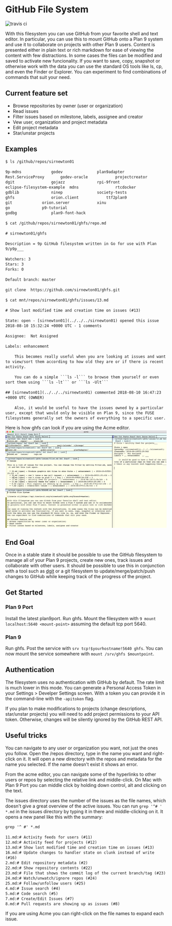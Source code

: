 # GitHub File System

![travis ci](https://api.travis-ci.org/sirnewton01/ghfs.svg?branch=master)

With this filesystem you can use GitHub from your favorite shell and text editor.
In particular, you can use this to mount GitHub onto a Plan 9 system and use it to collaborate
on projects with other Plan 9 users. Content is presented either in plain text or rich markdown
for ease of viewing the content with few distractions. In some cases the files can be modified
and saved to activate new funcionality. If you want to save, copy, snapshot or otherwise work
with the data you can use the standard OS tools like ls, cp, and even the Finder or Explorer.
You can experiment to find combinations of commands that suit your need.

## Current feature set
* Browse repositories by owner (user or organization)
* Read issues
* Filter issues based on milestone, labels, assignee and creator
* Vew user, organization and project metadata
* Edit project metadata
* Star/unstar projects

## Examples

```
$ ls /github/repos/sirnewton01

9p-mdns				godev				plan9adapter
Rest.ServiceProxy		godev-oracle			projectcreator
dgit				gojazz				rpi-9front
eclipse-filesystem-example	mdns				rtcdocker
gdblib				ninep				society-tests
ghfs				orion.client			ttf2plan9
git				orion.server			xinu
go				p9-tutorial
godbg				plan9-font-hack

$ cat /github/repos/sirnewton01/ghfs/repo.md

# sirnewton01/ghfs 

Description = 9p GitHub filesystem written in Go for use with Plan 9/p9p___

Watchers: 3
Stars: 3
Forks: 0

Default branch: master

git clone  https://github.com/sirnewton01/ghfs.git

$ cat mnt/repos/sirnewton01/ghfs/issues/13.md

# Show last modified time and creation time on issues (#13)

State: open - [sirnewton01](../../../sirnewton01) opened this issue 2018-08-10 15:32:24 +0000 UTC - 1 comments

Assignee:  Not Assigned 

Labels: enhancement 

    This becomes really useful when you are looking at issues and want to view/sort them according to how old they are or if there is recent activity.
    
    You can do a simple ```ls -l``` to browse them yourself or even sort them using ```ls -lt``` or ```ls -Ult```

## [sirnewton01](../../../sirnewton01) commented 2018-08-10 16:47:23 +0000 UTC (OWNER)

    Also, it would be useful to have the issues owned by a particular user, except that would only be visible on Plan 9, since the FUSE filesystems generally set the owners of everything to a specific user.
```

Here is how ghfs can look if you are using the Acme editor.
![acme-screenshot](docs/screenshot-acme.png)

## End Goal
Once in a stable state it should be possible to use the GitHub filesystem to manage all of
your Plan 9 projects, create new ones, track issues and collaborate with other users. It
should be possible to use this in conjunction with a tool such as [dgit](https://github.com/driusan/dgit)
or a git filesystem to update/merge/patch/push changes to GitHub while keeping track
of the progress of the project.

## Get Started

### Plan 9 Port
Install the latest plan9port. Run ghfs. Mount the filesystem with ```9 mount localhost:5640 <mount-point>```
assuming the default tcp port 5640.

### Plan 9

Run ghfs. Post the service with `srv tcp!$yourhostname!5640 ghfs`. You can now mount the service somewhere with `mount /srv/ghfs $mountpoint`. 

## Authentication
The filesystem uses no authentication with GitHub by default. The rate limit is much lower in this mode.
You can generate a Personal Access Token in your Settings > Develper Settings screen. With a token you
can provide it in the command-line with the ```-apitoken``` flag.

If you plan to make modifications to projects (change descriptions, star/unstar projects) you will need to add
project permissions to your API token. Otherwise, changes will be silently ignored by the GitHub REST API.

## Useful tricks
You can navigate to any user or organization  you want, not just the ones you follow. Open the /repos
directory, type in the name you want and right-click on it. It will open a new directory with the repos
and metadata for the name you selected. If the name doesn't exist it shows an error.

From the acme editor, you can navigate some of the hyperlinks to other users or repos by selecting
the relative link and middle-click. On Mac with Plan 9 Port you can middle click by holding down
control, alt and clicking on the text.

The issues directory uses the number of the issues as the file names, which doesn't give a great
overview of the active issues. You can run ```grep '^# ' *.md``` in the issues directory by
typing it in there and middle-clicking on it. It opens a new panel like this with the summary:

```
grep '^ #' *.md

11.md:# Activity feeds for users (#11)
12.md:# Activity feed for projects (#12)
13.md:# Show last modified time and creation time on issues (#13)
16.md:# Update changes to handler state on clunk instead of write (#16)
2.md:# Edit repository metadata (#2)
22.md:# Show repository contents (#22)
23.md:# File that shows the commit log of the current branch/tag (#23)
24.md:# Watch/unwatch/ignore repos (#24)
25.md:# Follow/unfollow users (#25)
4.md:# Issue search (#4)
5.md:# Code search (#5)
7.md:# Create/Edit Issues (#7)
8.md:# Pull requests are showing up as issues (#8)
```

If you are using Acme you can right-click on the file names to expand each issue.
